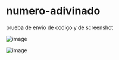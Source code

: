 # numero-adivinado
prueba de envio de codigo y de screenshot

![image](https://github.com/user-attachments/assets/d0114999-7cea-4f73-a162-bd1c97ba5b65)

![image](https://github.com/user-attachments/assets/c08ba0de-b5ed-46e1-b701-591ab2d2eb46)
